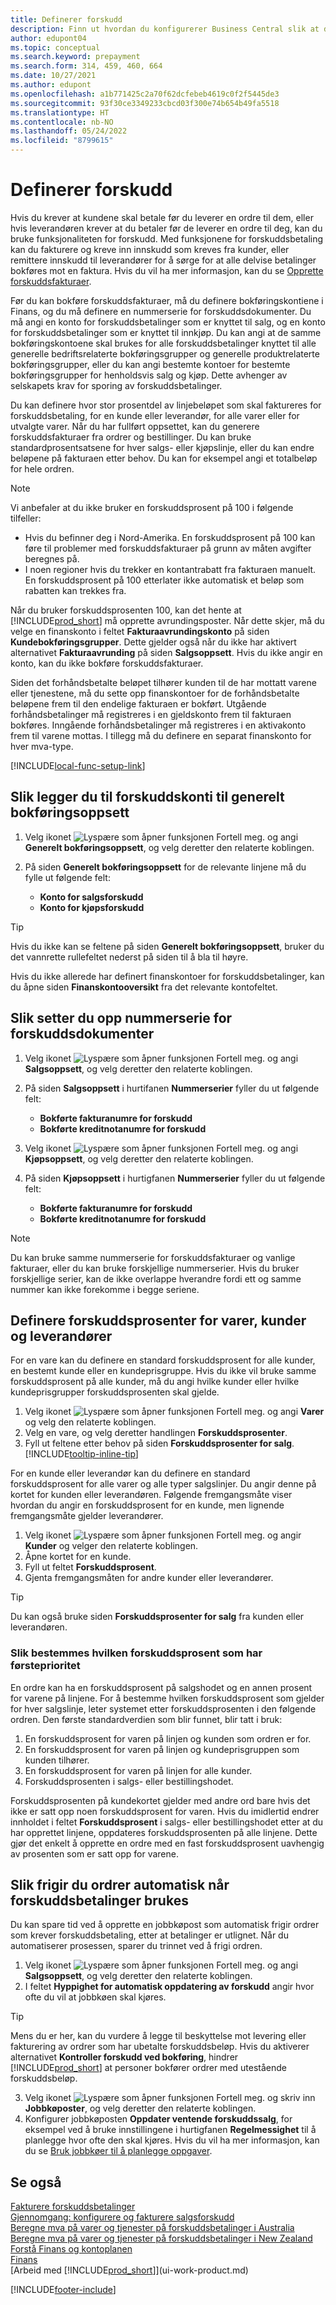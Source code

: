 ```yaml
---
title: Definerer forskudd
description: Finn ut hvordan du konfigurerer Business Central slik at du kan bruke forskuddsbetalinger til å fakturere og kreve inn innskudd fra kunder, og remittere innskudd til leverandører.
author: edupont04
ms.topic: conceptual
ms.search.keyword: prepayment
ms.search.form: 314, 459, 460, 664
ms.date: 10/27/2021
ms.author: edupont
ms.openlocfilehash: a1b771425c2a70f62dcfebeb4619c0f2f5445de3
ms.sourcegitcommit: 93f30ce3349233cbcd03f300e74b654b49fa5518
ms.translationtype: HT
ms.contentlocale: nb-NO
ms.lasthandoff: 05/24/2022
ms.locfileid: "8799615"
---
```

# <a name="set-up-prepayments"></a>Definerer forskudd

Hvis du krever at kundene skal betale før du leverer en ordre til dem, eller hvis leverandøren krever at du betaler før de leverer en ordre til deg, kan du bruke funksjonaliteten for forskudd. Med funksjonene for forskuddsbetaling kan du fakturere og kreve inn innskudd som kreves fra kunder, eller remittere innskudd til leverandører for å sørge for at alle delvise betalinger bokføres mot en faktura. Hvis du vil ha mer informasjon, kan du se [Opprette forskuddsfakturaer](finance-how-to-create-prepayment-invoices.md).

Før du kan bokføre forskuddsfakturaer, må du definere bokføringskontiene i Finans, og du må definere en nummerserie for forskuddsdokumenter. Du må angi en konto for forskuddsbetalinger som er knyttet til salg, og en konto for forskuddsbetalinger som er knyttet til innkjøp. Du kan angi at de samme bokføringskontoene skal brukes for alle forskuddsbetalinger knyttet til alle generelle bedriftsrelaterte bokføringsgrupper og generelle produktrelaterte bokføringsgrupper, eller du kan angi bestemte kontoer for bestemte bokføringsgrupper for henholdsvis salg og kjøp. Dette avhenger av selskapets krav for sporing av forskuddsbetalinger.  

Du kan definere hvor stor prosentdel av linjebeløpet som skal faktureres for forskuddsbetaling, for en kunde eller leverandør, for alle varer eller for utvalgte varer. Når du har fullført oppsettet, kan du generere forskuddsfakturaer fra ordrer og bestillinger. Du kan bruke standardprosentsatsene for hver salgs- eller kjøpslinje, eller du kan endre beløpene på fakturaen etter behov. Du kan for eksempel angi et totalbeløp for hele ordren.  

> [!NOTE]
> Vi anbefaler at du ikke bruker en forskuddsprosent på 100 i følgende tilfeller:
>
> * Hvis du befinner deg i Nord-Amerika. En forskuddsprosent på 100 kan føre til problemer med forskuddsfakturaer på grunn av måten avgifter beregnes på.
> * I noen regioner hvis du trekker en kontantrabatt fra fakturaen manuelt. En forskuddsprosent på 100 etterlater ikke automatisk et beløp som rabatten kan trekkes fra.
>
> Når du bruker forskuddsprosenten 100, kan det hente at [!INCLUDE[prod_short](includes/prod_short.md)] må opprette avrundingsposter. Når dette skjer, må du velge en finanskonto i feltet **Fakturaavrundingskonto** på siden **Kundebokføringsgrupper**. Dette gjelder også når du ikke har aktivert alternativet **Fakturaavrunding** på siden **Salgsoppsett**. Hvis du ikke angir en konto, kan du ikke bokføre forskuddsfakturaer. 

Siden det forhåndsbetalte beløpet tilhører kunden til de har mottatt varene eller tjenestene, må du sette opp finanskontoer for de forhåndsbetalte beløpene frem til den endelige fakturaen er bokført. Utgående forhåndsbetalinger må registreres i en gjeldskonto frem til fakturaen bokføres. Inngående forhåndsbetalinger må registreres i en aktivakonto frem til varene mottas. I tillegg må du definere en separat finanskonto for hver mva-type.  

[!INCLUDE[local-func-setup-link](includes/local-func-setup-link.md)]

## <a name="to-add-prepayment-accounts-to-the-general-posting-setup"></a>Slik legger du til forskuddskonti til generelt bokføringsoppsett  

1. Velg ikonet ![Lyspære som åpner funksjonen Fortell meg.](media/ui-search/search_small.png "Fortell hva du vil gjøre") og angi **Generelt bokføringsoppsett**, og velg deretter den relaterte koblingen.
2. På siden **Generelt bokføringsoppsett** for de relevante linjene må du fylle ut følgende felt:  

    * **Konto for salgsforskudd**  
    * **Konto for kjøpsforskudd**  

> [!TIP]
> Hvis du ikke kan se feltene på siden **Generelt bokføringsoppsett**, bruker du det vannrette rullefeltet nederst på siden til å bla til høyre.  

Hvis du ikke allerede har definert finanskontoer for forskuddsbetalinger, kan du åpne siden **Finanskontooversikt** fra det relevante kontofeltet.  

## <a name="to-set-up-number-series-for-prepayment-documents"></a>Slik setter du opp nummerserie for forskuddsdokumenter  

1. Velg ikonet ![Lyspære som åpner funksjonen Fortell meg.](media/ui-search/search_small.png "Fortell hva du vil gjøre") og angi **Salgsoppsett**, og velg deretter den relaterte koblingen.
2. På siden **Salgsoppsett** i hurtifanen **Nummerserier** fyller du ut følgende felt:  

   * **Bokførte fakturanumre for forskudd**
   * **Bokførte kreditnotanumre for forskudd**

3. Velg ikonet ![Lyspære som åpner funksjonen Fortell meg.](media/ui-search/search_small.png "Fortell hva du vil gjøre") og angi **Kjøpsoppsett**, og velg deretter den relaterte koblingen.
4. På siden **Kjøpsoppsett** i hurtigfanen **Nummerserier** fyller du ut følgende felt:

    * **Bokførte fakturanumre for forskudd**
    * **Bokførte kreditnotanumre for forskudd**

> [!NOTE]  
> Du kan bruke samme nummerserie for forskuddsfakturaer og vanlige fakturaer, eller du kan bruke forskjellige nummerserier. Hvis du bruker forskjellige serier, kan de ikke overlappe hverandre fordi ett og samme nummer kan ikke forekomme i begge seriene.  

## <a name="to-set-up-prepayment-percentages-for-items-customers-and-vendors"></a>Definere forskuddsprosenter for varer, kunder og leverandører

For en vare kan du definere en standard forskuddsprosent for alle kunder, en bestemt kunde eller en kundeprisgruppe. Hvis du ikke vil bruke samme forskuddsprosent på alle kunder, må du angi hvilke kunder eller hvilke kundeprisgrupper forskuddsprosenten skal gjelde.

1. Velg ikonet ![Lyspære som åpner funksjonen Fortell meg.](media/ui-search/search_small.png "Fortell hva du vil gjøre") og angi **Varer** og velg den relaterte koblingen.
2. Velg en vare, og velg deretter handlingen **Forskuddsprosenter**.  
3. Fyll ut feltene etter behov på siden **Forskuddsprosenter for salg**. [!INCLUDE[tooltip-inline-tip](includes/tooltip-inline-tip_md.md)]

For en kunde eller leverandør kan du definere en standard forskuddsprosent for alle varer og alle typer salgslinjer. Du angir denne på kortet for kunden eller leverandøren. Følgende fremgangsmåte viser hvordan du angir en forskuddsprosent for en kunde, men lignende fremgangsmåte gjelder leverandører.  

1. Velg ikonet ![Lyspære som åpner funksjonen Fortell meg.](media/ui-search/search_small.png "Fortell hva du vil gjøre") og angir **Kunder** og velger den relaterte koblingen.
2. Åpne kortet for en kunde.
3. Fyll ut feltet **Forskuddsprosent**.
4. Gjenta fremgangsmåten for andre kunder eller leverandører.  

> [!TIP]
> Du kan også bruke siden **Forskuddsprosenter for salg** fra kunden eller leverandøren.

### <a name="to-determine-which-prepayment-percentage-has-first-priority"></a>Slik bestemmes hvilken forskuddsprosent som har førsteprioritet  

En ordre kan ha en forskuddsprosent på salgshodet og en annen prosent for varene på linjene. For å bestemme hvilken forskuddsprosent som gjelder for hver salgslinje, leter systemet etter forskuddsprosenten i den følgende ordren. Den første standardverdien som blir funnet, blir tatt i bruk:  

1. En forskuddsprosent for varen på linjen og kunden som ordren er for.  
2. En forskuddsprosent for varen på linjen og kundeprisgruppen som kunden tilhører.  
3. En forskuddsprosent for varen på linjen for alle kunder.  
4. Forskuddsprosenten i salgs- eller bestillingshodet.  

Forskuddsprosenten på kundekortet gjelder med andre ord bare hvis det ikke er satt opp noen forskuddsprosent for varen. Hvis du imidlertid endrer innholdet i feltet **Forskuddsprosent** i salgs- eller bestillingshodet etter at du har opprettet linjene, oppdateres forskuddsprosenten på alle linjene. Dette gjør det enkelt å opprette en ordre med en fast forskuddsprosent uavhengig av prosenten som er satt opp for varene.

## <a name="to-automatically-release-sales-orders-when-prepayments-are-applied"></a>Slik frigir du ordrer automatisk når forskuddsbetalinger brukes

Du kan spare tid ved å opprette en jobbkøpost som automatisk frigir ordrer som krever forskuddsbetaling, etter at betalinger er utlignet. Når du automatiserer prosessen, sparer du trinnet ved å frigi ordren.

1. Velg ikonet ![Lyspære som åpner funksjonen Fortell meg.](media/ui-search/search_small.png "Fortell hva du vil gjøre") og angi **Salgsoppsett**, og velg deretter den relaterte koblingen.
2. I feltet **Hyppighet for automatisk oppdatering av forskudd** angir hvor ofte du vil at jobbkøen skal kjøres.

> [!TIP]
> Mens du er her, kan du vurdere å legge til beskyttelse mot levering eller fakturering av ordrer som har ubetalte forskuddsbeløp. Hvis du aktiverer alternativet **Kontroller forskudd ved bokføring**, hindrer [!INCLUDE[prod_short](includes/prod_short.md)] at personer bokfører ordrer med utestående forskuddsbeløp.

3. Velg ikonet ![Lyspære som åpner funksjonen Fortell meg.](media/ui-search/search_small.png "Fortell hva du vil gjøre") og skriv inn **Jobbkøposter**, og velg deretter den relaterte koblingen.
4. Konfigurer jobbkøposten **Oppdater ventende forskuddssalg**, for eksempel ved å bruke innstillingene i hurtigfanen **Regelmessighet** til å planlegge hvor ofte den skal kjøres. Hvis du vil ha mer informasjon, kan du se [Bruk jobbkøer til å planlegge oppgaver](admin-job-queues-schedule-tasks.md).

## <a name="see-also"></a>Se også  

[Fakturere forskuddsbetalinger](finance-invoice-prepayments.md)  
[Gjennomgang: konfigurere og fakturere salgsforskudd](walkthrough-setting-up-and-invoicing-sales-prepayments.md)  
[Beregne mva på varer og tjenester på forskuddsbetalinger i Australia](LocalFunctionality/Australia/how-to-calculate-goods-and-services-tax-on-prepayments.md)  
[Beregne mva på varer og tjenester på forskuddsbetalinger i New Zealand](LocalFunctionality/NewZealand/how-to-calculate-goods-and-services-tax-on-prepayments.md)  
[Forstå Finans og kontoplanen](finance-general-ledger.md)  
[Finans](finance.md)  
[Arbeid med [!INCLUDE[prod_short](includes/prod_short.md)]](ui-work-product.md)


[!INCLUDE[footer-include](includes/footer-banner.md)]